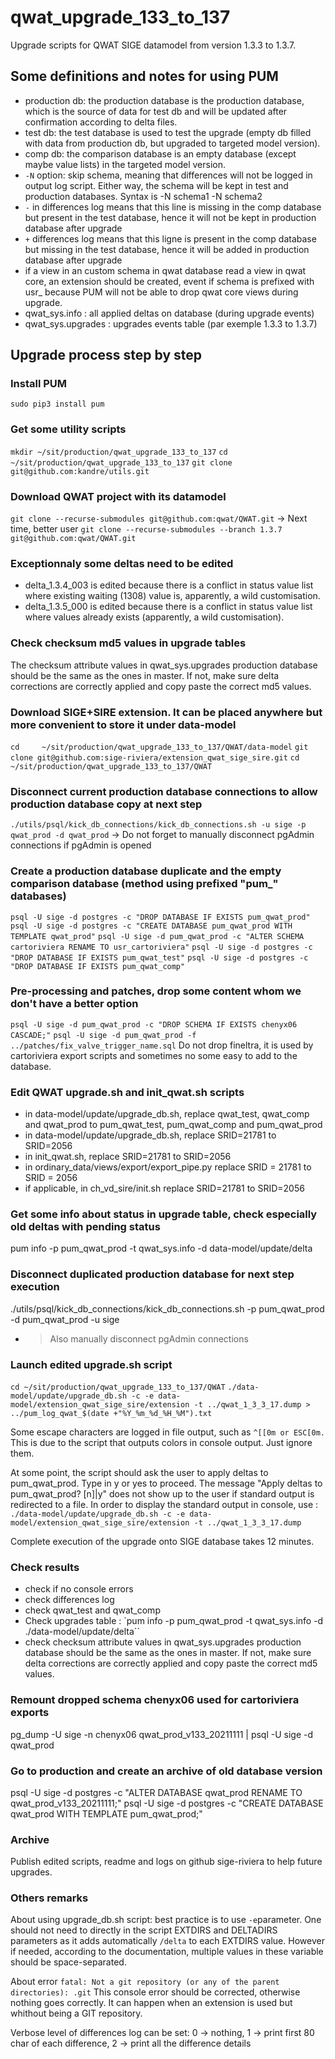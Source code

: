 # qwat_upgrade_133_to_137
Upgrade scripts for QWAT SIGE datamodel from version 1.3.3 to 1.3.7.

## Some definitions and notes for using PUM

- production db: the production database is the production database, which is the source of data for test db and will be updated after confirmation according to delta files.
- test db: the test database is used to test the upgrade (empty db filled with data from production db, but upgraded to targeted model version).
- comp db: the comparison database is an empty database (except maybe value lists) in the targeted model version.
- `-N` option: skip schema, meaning that differences will not be logged in output log script. Either way, the schema will be kept in test and production databases. Syntax is -N schema1 -N schema2
- `-` in differences log means that this line is missing in the comp database but present in the test database, hence it will not be kept in production database after upgrade
- `+`  differences log  means that this ligne is present in the comp database but missing in the test database, hence it will be added in production database after upgrade
- if a view in an custom schema in qwat database read a view in qwat core, an extension should be created, event if schema is prefixed with usr_ because PUM will not be able to drop qwat core views during upgrade.
- qwat_sys.info : all applied deltas on database (during upgrade events)
- qwat_sys.upgrades : upgrades events table (par exemple 1.3.3 to 1.3.7)

## Upgrade process step by step

### Install PUM
`sudo pip3 install pum`

### Get some utility scripts
`mkdir ~/sit/production/qwat_upgrade_133_to_137`
`cd ~/sit/production/qwat_upgrade_133_to_137`
`git clone git@github.com:kandre/utils.git`

### Download QWAT project with its datamodel
`git clone --recurse-submodules git@github.com:qwat/QWAT.git`
-> Next time, better user `git clone --recurse-submodules --branch 1.3.7 git@github.com:qwat/QWAT.git`

### Exceptionnaly some deltas need to be edited
- delta_1.3.4_003 is edited because there is a conflict in status value list where existing waiting (1308) value is, apparently, a wild customisation.
- delta_1.3.5_000 is edited because there is a conflict in status value list where values already exists (apparently, a wild customisation).

### Check checksum md5 values in upgrade tables
The checksum attribute values in qwat_sys.upgrades production database should be the same as the ones in master. If not, make sure delta corrections are correctly applied and copy paste the correct md5 values.

### Download SIGE+SIRE extension. It can be placed anywhere but more convenient to store it under data-model
`cd 	~/sit/production/qwat_upgrade_133_to_137/QWAT/data-model`
`git clone git@github.com:sige-riviera/extension_qwat_sige_sire.git`
`cd ~/sit/production/qwat_upgrade_133_to_137/QWAT`

### Disconnect current production database connections to allow production database copy at next step
`./utils/psql/kick_db_connections/kick_db_connections.sh -u sige -p qwat_prod -d qwat_prod`
-> Do not forget to manually disconnect pgAdmin connections if pgAdmin is opened

### Create a production database duplicate and the empty comparison database (method using prefixed "pum_" databases)
`psql -U sige -d postgres -c "DROP DATABASE IF EXISTS pum_qwat_prod"`
`psql -U sige -d postgres -c "CREATE DATABASE pum_qwat_prod WITH TEMPLATE qwat_prod"`
`psql -U sige -d pum_qwat_prod -c "ALTER SCHEMA cartoriviera RENAME TO usr_cartoriviera"`
`psql -U sige -d postgres -c "DROP DATABASE IF EXISTS pum_qwat_test"`
`psql -U sige -d postgres -c "DROP DATABASE IF EXISTS pum_qwat_comp"`

### Pre-processing and patches, drop some content whom we don't have a better option
`psql -U sige -d pum_qwat_prod -c "DROP SCHEMA IF EXISTS chenyx06 CASCADE;"`
`psql -U sige -d pum_qwat_prod -f ../patches/fix_valve_trigger_name.sql`
Do not drop fineltra, it is used by cartoriviera export scripts and sometimes no some easy to add to the database.

### Edit QWAT upgrade.sh and init_qwat.sh scripts
- in data-model/update/upgrade_db.sh, replace qwat_test, qwat_comp and qwat_prod to pum_qwat_test, pum_qwat_comp and pum_qwat_prod
- in data-model/update/upgrade_db.sh, replace SRID=21781 to SRID=2056
- in init_qwat.sh, replace SRID=21781 to SRID=2056
- in ordinary_data/views/export/export_pipe.py replace SRID = 21781 to SRID = 2056
- if applicable, in ch_vd_sire/init.sh replace SRID=21781 to SRID=2056

### Get some info about status in upgrade table, check especially old deltas with pending status
pum info -p pum_qwat_prod -t qwat_sys.info -d data-model/update/delta

### Disconnect duplicated production database for next step execution
./utils/psql/kick_db_connections/kick_db_connections.sh -p pum_qwat_prod -d pum_qwat_prod -u sige
- >Also manually disconnect pgAdmin connections

### Launch edited upgrade.sh script
`cd ~/sit/production/qwat_upgrade_133_to_137/QWAT`
`./data-model/update/upgrade_db.sh -c -e data-model/extension_qwat_sige_sire/extension -t ../qwat_1_3_3_17.dump > ../pum_log_qwat_$(date +"%Y_%m_%d_%H_%M").txt`

Some escape characters are logged in file output, such as `^[[0m or ESC[0m.` This is due to the script that outputs colors in console output. Just ignore them.

At some point, the script should ask the user to apply deltas to pum_qwat_prod. Type in y or yes to proceed.
The message "Apply deltas to pum_qwat_prod? [n]|y" does not show up to the user if standard output is redirected to a file. In order to display the standard output in console, use :
`./data-model/update/upgrade_db.sh -c -e data-model/extension_qwat_sige_sire/extension -t ../qwat_1_3_3_17.dump`

Complete execution of the upgrade onto SIGE database takes 12 minutes.

### Check results 
- check if no console errors
- check differences log
- check qwat_test and qwat_comp
- Check upgrades table : `pum info -p pum_qwat_prod -t qwat_sys.info -d ./data-model/update/delta``
- check checksum attribute values in qwat_sys.upgrades production database should be the same as the ones in master. If not, make sure delta corrections are correctly applied and copy paste the correct md5 values.

### Remount dropped schema chenyx06 used for cartoriviera exports
pg_dump -U sige -n chenyx06 qwat_prod_v133_20211111 | psql -U sige -d qwat_prod

### Go to production and create an archive of old database version
psql -U sige -d postgres -c "ALTER DATABASE qwat_prod RENAME TO qwat_prod_v133_20211111;"
psql -U sige -d postgres -c "CREATE DATABASE qwat_prod WITH TEMPLATE pum_qwat_prod;"

### Archive
Publish edited scripts, readme and logs on github sige-riviera to help future upgrades.

### Others remarks
About using upgrade_db.sh script: best practice is to use `-e`parameter. One should not need to directly in the script EXTDIRS and DELTADIRS parameters as it adds automatically `/delta` to each EXTDIRS value. However if needed, according to the documentation, multiple values in these variable should be space-separated.

About error `fatal: Not a git repository (or any of the parent directories): .git`
This console error should be corrected, otherwise nothing goes correctly. It can happen when an extension is used but whithout being a GIT repository.

Verbose level of differences log can be set: 0 -> nothing, 1 -> print first 80 char of each difference, 2 -> print all the difference details
